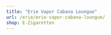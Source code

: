 ```yaml
---
title: "Erie Vapor Cabana Loungue"
url: /erie/erie-vapor-cabana-loungue/
shop: E-Zigaretten
---
```

